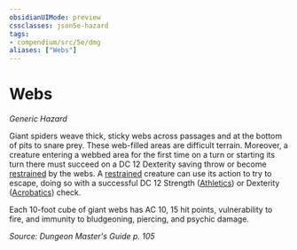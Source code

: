 ```yaml
---
obsidianUIMode: preview
cssclasses: json5e-hazard
tags:
- compendium/src/5e/dmg
aliases: ["Webs"]
---
```

# Webs
*Generic Hazard*  

Giant spiders weave thick, sticky webs across passages and at the bottom of pits to snare prey. These web-filled areas are difficult terrain. Moreover, a creature entering a webbed area for the first time on a turn or starting its turn there must succeed on a DC 12 Dexterity saving throw or become [restrained](/Systems/5e/rules/conditions.md#restrained) by the webs. A [restrained](/Systems/5e/rules/conditions.md#restrained) creature can use its action to try to escape, doing so with a successful DC 12 Strength ([Athletics](/Systems/5e/rules/skills.md#Athletics)) or Dexterity ([Acrobatics](/Systems/5e/rules/skills.md#Acrobatics)) check.

Each 10-foot cube of giant webs has AC 10, 15 hit points, vulnerability to fire, and immunity to bludgeoning, piercing, and psychic damage.

*Source: Dungeon Master's Guide p. 105*